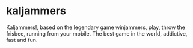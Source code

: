 kaljammers
==========

Kaljammers!, based on the legendary game winjammers, play, throw the frisbee, running from your mobile. The best game in the world, addictive, fast and fun.
